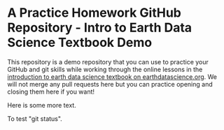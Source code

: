# A Practice Homework GitHub Repository - Intro to Earth Data Science Textbook Demo

This repository is a demo repository that you can use to practice your GitHub and git skills while working
through the online lessons in the [introduction to earth data science textbook on earthdatascience.org](https://www.earthdatascience.org/courses/intro-to-earth-data-science/git-github/version-control/). We will not merge any pull requests here but you can practice opening and closing them here if you want!

Here is some more text.

To test "git status".